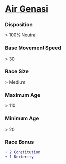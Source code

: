 <script>const page = "raceTypes"</script>
# **[Air Genasi](https://www.dndbeyond.com/races/genasi#AirGenasi)**
### **Disposition**
\> 100% Neutral
### **Base Movement Speed**
\> 30
### **Race Size**
\> Medium
### **Maximum Age**
\> 110
### **Minimum Age**
\> 20
### **Race Bonus**
```diff
+ 2 Constitution
+ 1 Dexterity
```
